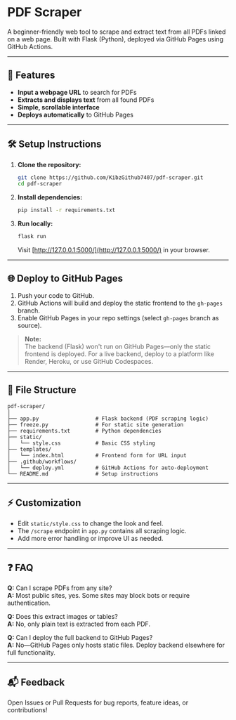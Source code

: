# PDF Scraper

A beginner-friendly web tool to scrape and extract text from all PDFs linked on a web page. Built with Flask (Python), deployed via GitHub Pages using GitHub Actions.

---

## 🚀 Features

- **Input a webpage URL** to search for PDFs
- **Extracts and displays text** from all found PDFs
- **Simple, scrollable interface**
- **Deploys automatically** to GitHub Pages

---

## 🛠️ Setup Instructions

1. **Clone the repository:**
   ```bash
   git clone https://github.com/KibzGithub7407/pdf-scraper.git
   cd pdf-scraper
   ```

2. **Install dependencies:**
   ```bash
   pip install -r requirements.txt
   ```

3. **Run locally:**
   ```bash
   flask run
   ```
   Visit [http://127.0.0.1:5000/](http://127.0.0.1:5000/) in your browser.

---

## 🌐 Deploy to GitHub Pages

1. Push your code to GitHub.
2. GitHub Actions will build and deploy the static frontend to the `gh-pages` branch.
3. Enable GitHub Pages in your repo settings (select `gh-pages` branch as source).

> **Note:**  
> The backend (Flask) won't run on GitHub Pages—only the static frontend is deployed. For a live backend, deploy to a platform like Render, Heroku, or use GitHub Codespaces.

---

## 📄 File Structure

```
pdf-scraper/
│
├── app.py                  # Flask backend (PDF scraping logic)
├── freeze.py               # For static site generation
├── requirements.txt        # Python dependencies
├── static/
│   └── style.css           # Basic CSS styling
├── templates/
│   └── index.html          # Frontend form for URL input
├── .github/workflows/
│   └── deploy.yml          # GitHub Actions for auto-deployment
└── README.md               # Setup instructions
```

---

## ⚡ Customization

- Edit `static/style.css` to change the look and feel.
- The `/scrape` endpoint in `app.py` contains all scraping logic.
- Add more error handling or improve UI as needed.

---

## ❓ FAQ

**Q:** Can I scrape PDFs from any site?  
**A:** Most public sites, yes. Some sites may block bots or require authentication.

**Q:** Does this extract images or tables?  
**A:** No, only plain text is extracted from each PDF.

**Q:** Can I deploy the full backend to GitHub Pages?  
**A:** No—GitHub Pages only hosts static files. Deploy backend elsewhere for full functionality.

---

## 📬 Feedback

Open Issues or Pull Requests for bug reports, feature ideas, or contributions!
